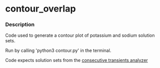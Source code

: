 # contour_overlap

### Description ###

Code used to generate a contour plot 
of potassium and sodium solution sets.

Run by calling 'python3 contour.py' in the terminal.

Code expects solution sets from the [consecutive transients analyzer](https://github.com/misapema-jyfl/popTauPy)
